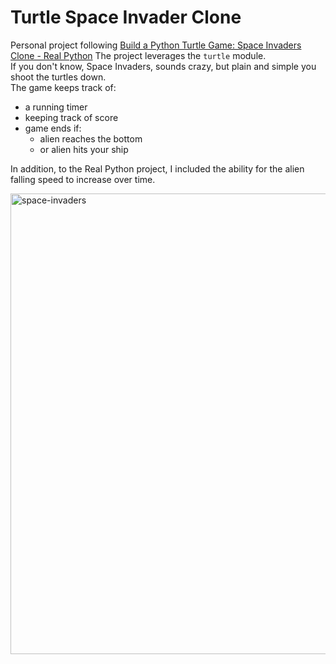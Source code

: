 # Turtle Space Invader Clone
Personal project following [Build a Python Turtle Game: Space Invaders Clone - Real Python](https://realpython.com/build-python-turtle-game-space-invaders-clone/)
The project leverages the `turtle` module.
<br>
If you don't know, Space Invaders, sounds crazy, but plain and simple you shoot the turtles down.
<br>
The game keeps track of:
  * a running timer
  * keeping track of score
  * game ends if:
    * alien reaches the bottom
    * or alien hits your ship

In addition, to the Real Python project, I included the ability for the alien falling speed to increase over time.

<img width="737" alt="space-invaders" src="https://github.com/brettCole/space-invaders-clone/assets/10385666/504658e7-706e-44c7-bb1f-da446d8f7a8a">

